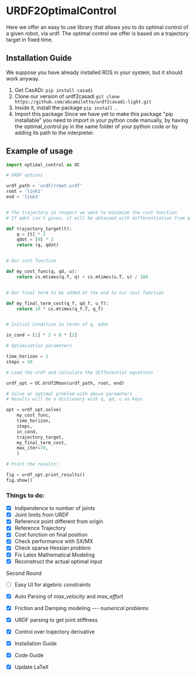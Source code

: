 # URDF2OptimalControl
Here we offer an easy to use library that allows you to do optimal control of a given robot, via urdf.
The optimal control we offer is based on a trajectory target in fixed time.

## Installation Guide
We suppose you have already installed ROS in your system, but it should work anyway.
1. Get CasADi: `pip install casadi`
2. Clone our version of urdf2casadi `git clone https://github.com/abcamiletto/urdf2casadi-light.git`
3. Inside it, install the package `pip install .`
4. Import this package
Since we have yet to make this package "pip installable" you need to import in your python code manually, by having the optimal_control.py in the same folder of your python code or by adding its path to the interpreter.

## Example of usage
```python
import optimal_control as OC

# URDF options

urdf_path = 'urdf/rrbot.urdf'
root = 'link1'
end = 'link3'


# The trajectory in respect we want to minimize the cost function
# If qdot isn't given, it will be obtained with differentiation from q

def trajectory_target(t):
    q = [t] * 2
    qdot = [0] * 2
    return (q, qdot)


# Our cost function

def my_cost_func(q, qd, u):
    return cs.mtimes(q.T, q) + cs.mtimes(u.T, u) / 100


# Our final term to be added at the end to our cost function

def my_final_term_cost(q_f, qd_f, u_f):
    return 10 * cs.mtimes(q_f.T, q_f)


# Initial Condition in terms of q, qdot

in_cond = [1] * 2 + 0 * [2]

# Optimization parameters

time_horizon = 1
steps = 50

# Load the urdf and calculate the differential equations

urdf_opt = OC.Urdf2Moon(urdf_path, root, end)

# Solve an optimal problem with above parameters
# Results will be a dictionary with q, qd, u as keys

opt = urdf_opt.solve(
    my_cost_func,
    time_horizon,
    steps,
    in_cond,
    trajectory_target,
    my_final_term_cost,
    max_iter=70,
    )

# Print the results!

fig = urdf_opt.print_results()
fig.show()
```


### Things to do:

- [x] Indipendence to number of joints
- [x] Joint limits from URDF
- [x] Reference point different from origin
- [x] Reference Trajectory
- [x] Cost function on final position
- [x] Check performance with SX/MX
- [x] Check sparse Hessian *problem*
- [x] Fix Latex Mathematical Modeling
- [x] Reconstruct the actual optimal input

Second Round

- [ ] Easy UI for algebric constraints
- [x] Auto Parsing of *max_velocity* and *max_effort*
- [x] Friction and Damping modeling --- *numerical problems*
- [x] URDF parsing to get joint stiffness 
- [x] Control over trajectory derivative
- [x] Installation Guide
- [x] Code Guide 
- [x] Update LaTeX

